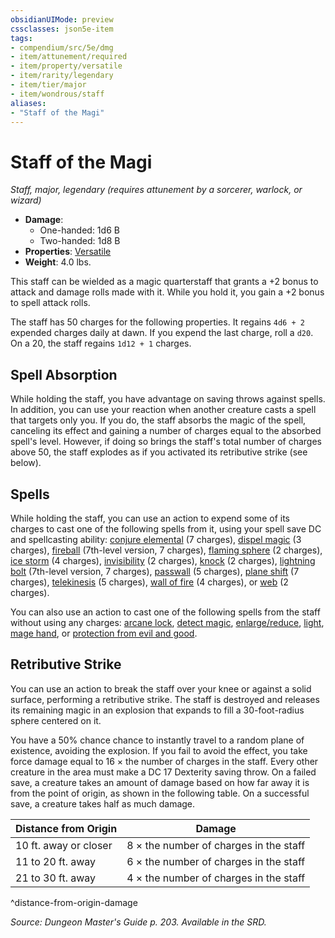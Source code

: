 ```yaml
---
obsidianUIMode: preview
cssclasses: json5e-item
tags:
- compendium/src/5e/dmg
- item/attunement/required
- item/property/versatile
- item/rarity/legendary
- item/tier/major
- item/wondrous/staff
aliases: 
- "Staff of the Magi"
---
```

# Staff of the Magi
*Staff, major, legendary (requires attunement by a sorcerer, warlock, or wizard)*  

- **Damage**:
  - One-handed: 1d6 B
  - Two-handed: 1d8 B
- **Properties**: [Versatile](5E2014官方资源/规则/item-properties.md#Versatile)
- **Weight**: 4.0 lbs.

This staff can be wielded as a magic quarterstaff that grants a +2 bonus to attack and damage rolls made with it. While you hold it, you gain a +2 bonus to spell attack rolls.

The staff has 50 charges for the following properties. It regains `4d6 + 2` expended charges daily at dawn. If you expend the last charge, roll a `d20`. On a 20, the staff regains `1d12 + 1` charges.

## Spell Absorption

While holding the staff, you have advantage on saving throws against spells. In addition, you can use your reaction when another creature casts a spell that targets only you. If you do, the staff absorbs the magic of the spell, canceling its effect and gaining a number of charges equal to the absorbed spell's level. However, if doing so brings the staff's total number of charges above 50, the staff explodes as if you activated its retributive strike (see below).

## Spells

While holding the staff, you can use an action to expend some of its charges to cast one of the following spells from it, using your spell save DC and spellcasting ability: [conjure elemental](5E2014官方资源/spells/conjure-elemental.md) (7 charges), [dispel magic](5E2014官方资源/spells/dispel-magic.md) (3 charges), [fireball](5E2014官方资源/spells/fireball.md) (7th-level version, 7 charges), [flaming sphere](5E2014官方资源/spells/flaming-sphere.md) (2 charges), [ice storm](5E2014官方资源/spells/ice-storm.md) (4 charges), [invisibility](5E2014官方资源/spells/invisibility.md) (2 charges), [knock](5E2014官方资源/spells/knock.md) (2 charges), [lightning bolt](5E2014官方资源/spells/lightning-bolt.md) (7th-level version, 7 charges), [passwall](5E2014官方资源/spells/passwall.md) (5 charges), [plane shift](5E2014官方资源/spells/plane-shift.md) (7 charges), [telekinesis](5E2014官方资源/spells/telekinesis.md) (5 charges), [wall of fire](5E2014官方资源/spells/wall-of-fire.md) (4 charges), or [web](5E2014官方资源/spells/web.md) (2 charges).

You can also use an action to cast one of the following spells from the staff without using any charges: [arcane lock](5E2014官方资源/spells/arcane-lock.md), [detect magic](5E2014官方资源/spells/detect-magic.md), [enlarge/reduce](5E2014官方资源/spells/enlarge-reduce.md), [light](5E2014官方资源/spells/light.md), [mage hand](5E2014官方资源/spells/mage-hand.md), or [protection from evil and good](5E2014官方资源/spells/protection-from-evil-and-good.md).

## Retributive Strike

You can use an action to break the staff over your knee or against a solid surface, performing a retributive strike. The staff is destroyed and releases its remaining magic in an explosion that expands to fill a 30-foot-radius sphere centered on it.

You have a 50% chance chance to instantly travel to a random plane of existence, avoiding the explosion. If you fail to avoid the effect, you take force damage equal to 16 × the number of charges in the staff. Every other creature in the area must make a DC 17 Dexterity saving throw. On a failed save, a creature takes an amount of damage based on how far away it is from the point of origin, as shown in the following table. On a successful save, a creature takes half as much damage.

| Distance from Origin | Damage |
|----------------------|--------|
| 10 ft. away or closer | 8 × the number of charges in the staff |
| 11 to 20 ft. away | 6 × the number of charges in the staff |
| 21 to 30 ft. away | 4 × the number of charges in the staff |
^distance-from-origin-damage

*Source: Dungeon Master's Guide p. 203. Available in the SRD.*